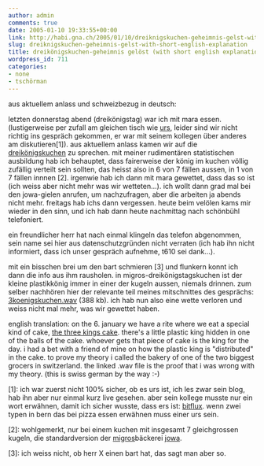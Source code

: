 ```yaml
---
author: admin
comments: true
date: 2005-01-10 19:33:55+00:00
link: http://habi.gna.ch/2005/01/10/dreiknigskuchen-geheimnis-gelst-with-short-english-explanation/
slug: dreiknigskuchen-geheimnis-gelst-with-short-english-explanation
title: dreikönigskuchen-geheimnis gelöst (with short english explanation)
wordpress_id: 711
categories:
- none
- tschörman
---
```


aus aktuellem anlass und schweizbezug in deutsch:

letzten donnerstag abend (dreikönigstag) war ich mit mara essen. (lustigerweise per zufall am gleichen tisch wie <a href="http://www.circle.ch/blog/">urs</a>, leider sind wir nicht richtig ins gespräch gekommen, er war mit seinem kollegen über anderes am diskutieren[1]). aus aktuellem anlass kamen wir auf die <a href="http://images.google.com/images?q=dreik%C3%B6nigskuchen&amp;hl=en&amp;lr=&amp;c2coff=1&amp;sa=N&amp;tab=wi">dreikönigskuchen</a> zu sprechen. mit meiner rudimentären statistischen ausbildung hab ich behauptet, dass fairerweise der könig im kuchen völlig zufällig verteilt sein sollten, das heisst also in 6 von 7 fällen aussen, in 1 von 7 fällen innnen [2]. irgenwie hab ich dann mit mara gewettet, dass das so ist (ich weiss aber nicht mehr was wir wetteten...). ich wollt dann grad mal bei den jowa-gielen anrufen, um nachzufragen, aber die arbeiten ja abends nicht mehr. freitags hab ichs dann vergessen. heute beim velölen kams mir wieder in den sinn, und ich hab dann heute nachmittag nach schönbühl telefoniert.

ein freundlicher herr hat nach einmal klingeln das telefon abgenommen, sein name sei hier aus datenschutzgründen nicht verraten (ich hab ihn nicht informiert, dass ich unser gespräch aufnehme, t610 sei dank...).

mit ein bisschen brei um den bart schmieren [3] und flunkern konnt ich dann die info aus ihm rausholen. in migros-dreikönigstagskuchen ist der kleine plastikkönig immer in einer der kugeln aussen, niemals drinnen. zum selber nachhören hier der relevante teil meines mitschnittes des gesprächs: <a href="http://habi.gna.ch/blog/images/3koenigskuchen.wav">3koenigskuchen.wav</a> (388 kb). ich hab nun also eine wette verloren und weiss nicht mal mehr, was wir gewettet haben.

english translation: on the 6. january we have a rite where we eat a special kind of cake, <a href="http://images.google.com/images?q=dreik%C3%B6nigskuchen&amp;hl=en&amp;lr=&amp;c2coff=1&amp;sa=N&amp;tab=wi">the three kings cake</a>. there's a little plastic king hidden in one of the balls of the cake. whoever gets that piece of cake is the king for the day. i had a bet with a friend of mine on how the plastic king is "distributed" in the cake. to prove my theory i called the bakery of one of the two biggest grocers in switzerland. the linked .wav file is the proof that i was wrong with my theory. (this is swiss german by the way :-)

[1]: ich war zuerst nicht 100% sicher, ob es urs ist, ich les zwar sein blog, hab ihn aber nur einmal kurz live gesehen. aber sein kollege musste nur ein wort erwähnen, damit ich sicher wusste, dass ers ist: <a href="http://www.bitflux.ch/">bitflux</a>. wenn zwei typen in bern das bei pizza essen erwähnen muss einer urs sein.

[2]: wohlgemerkt, nur bei einem kuchen mit insgesamt 7 gleichgrossen kugeln, die standardversion der <a href="http://www.migros.ch/">migros</a>bäckerei <a href="http://www.jowa.ch/">jowa</a>.

[3]: ich weiss nicht, ob herr X einen bart hat, das sagt man aber so.
